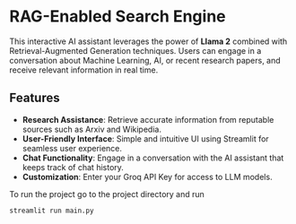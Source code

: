 # RAG-Enabled Search Engine

This interactive AI assistant leverages the power of **Llama 2** combined with Retrieval-Augmented Generation techniques. Users can engage in a conversation about Machine Learning, AI, or recent research papers, and receive relevant information in real time.

## Features

- **Research Assistance**: Retrieve accurate information from reputable sources such as Arxiv and Wikipedia.
- **User-Friendly Interface**: Simple and intuitive UI using Streamlit for seamless user experience.
- **Chat Functionality**: Engage in a conversation with the AI assistant that keeps track of chat history.
- **Customization**: Enter your Groq API Key for access to LLM models.

To run the project go to the project directory and run

``
streamlit run main.py
``
